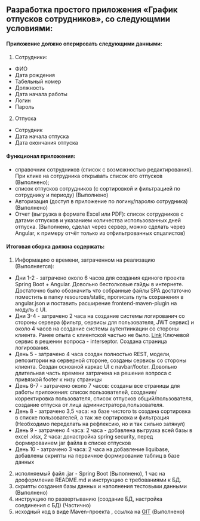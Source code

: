 ## Разработка простого приложения «График отпусков сотрудников», со следующмии условиями:

#### Приложение должно оперировать следующими данными:
1. Сотрудники:
* ФИО
* Дата рождения
* Табельный номер
* Должность
* Дата начала работы
* Логин
* Пароль
2. Отпуска
* Сотрудник
* Дата начала отпуска
* Дата окончания отпуска
#### Функционал приложения:
* справочник сотрудников (список с возможностью редактирования). При клике на
сотрудника открывать список его отпусков (Выполнено);
* список отпусков сотрудников (с сортировкой и фильтрацией по сотруднику и периоду) (Выполнено)
* Авторизация (доступ в приложение по логину/паролю сотрудника) (Выполнено)
* Отчет (выгрузка в формате Excel или PDF): список сотрудников с датами отпусков и
указанием количества использованных дней отпуска. (Выполнено, сделал через сервер, можно сделать через Angular, к примеру отчёт только из отфильтрованных спцалистов)

#### Итоговая сборка должна содержать:
1. Информацию о времени, затраченном на реализацию (Выполняется):
* Дни 1-2 - затрачено около 6 часов для создания единого проекта Spring Boot + Angular. 
Довольно бестолковые гайды в интернете. Достаточно было обозначить что собранные файлы SPA достаточно поместить 
в папку resources/static, прописать путь сохранения в angular.json и поставить расширение frontend-maven-plugin на 
модуль с UI.
* Дни 3-4 - затрачено 2 часа на создание системы логированич со стороны сервера (фильтр, сервисы для пользователя,  JWT сервис)
и около 4 часов на создание системы аутентиикации со стороны клиента. Ранее опыта с клиентской частью не было. 
[Link](/uri "Инфу по аутентификации на клиентской части брал здесь : https://bezkoder.com/angular-jwt-authentication/")
Ключевой сервис в решении вопроса - interseptor. Создана страница логирования.
* День 5 - затрачено 4 часа создан полностью REST, модели, репозитории на серверной стороне, созданы сервисы со стороны клиента.
Создан основной каркас UI с navbar/footer. Довольно длительная часть времени затрачена на решение вопроса 
с привязкой footer к низу страницы
* День 6-7 - затрачено около 7 часов: созданы все страницы для работы приложения: список пользователей, создание/корректировка пользователя, 
список отпусков общий/пользователя, создание отпуска от лица администратора,пользователя. 
* День 8 - затрачено 3,5 часа: на базе чистого ts создана сортировка в списке пользователей, а так же сортировка и фильтрация (Необходимо переделать на рефлексию, но и так сильно затянул)
* День 9 - затрачено 4 часа: 2 часа - добавлена выгрузка всей базы в excel .xlsx, 2 часа: донастройка spring security, перед формироваинем jar файла
в списке отпусков
* День 10 - затрачено 3 часа: 2 часа на добавление liquibase, добавлены скрипты на первичное формирование таблиц в базе данных
2. исполняемый файл .jar - Spring Boot (Выполнено), 1 час на дооформление README.md и инструкцию с требованиями к БД.
3. скрипты создания базы данных и наполнения тестовыми данными (Выполнено)
4. инструкцию по развертыванию (создание БД, настройка соединения с БД) (Частично)
5. исходный код в виде Maven-проекта , ссылка на [GIT](/uri "https://github.com/Tiunchik/single_angular_spring_app") (Выполнено)
